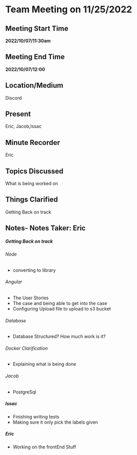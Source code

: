 # Team Meeting on 11/25/2022

## Meeting Start Time

 **2022/10/07/11:30am** 

## Meeting End Time

 **2022/10/07/12:00** 

## Location/Medium

Discord

## Present

Eric, Jacob,Issac

## Minute Recorder

Eric

## Topics Discussed

What is being worked on 

## Things Clarified

Getting Back on track

## Notes- Notes Taker: Eric

##### Getting Back on track 
###### Node
- converting to library

###### Angular 
- The User Stories  
- The case and being able to get into the case 
- Configuring Upload file to upload to s3 bucket 

###### Database 
- Database Structured? How much work is it? 

###### Docker Clarification 
- Explaining what is being done 

###### Jacob 
- PostgreSql 

##### Issac 
- Finishing writing tests 
- Making sure it only pick the labels given 

##### Eric 
- Working on the frontEnd Stuff 
